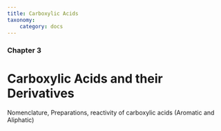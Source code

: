 ```yaml
---
title: Carboxylic Acids
taxonomy:
    category: docs
---
```


### Chapter 3

# Carboxylic Acids and their Derivatives

Nomenclature, Preparations, reactivity of carboxylic acids (Aromatic and Aliphatic)